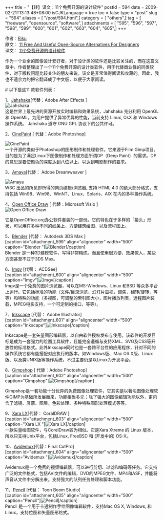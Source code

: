 +++
title = "【转】译文：11个免费开源的设计软件"
postid = 594
date = 2009-02-21T13:13:48+08:00
isCJKLanguage = true
toc = false
type = "post"
slug = "594"
aliases = [ "/post/594.html",]
category = [ "others",]
tag = [ "freeware", "opensource", "software",]
attachments = [ "595", "596", "597", "598", "599", "600", "601", "602", "603", "604", "605",]
+++


作者：[Riku](http://riku.me/)  
原文： [11 Free And Useful Open-Source Alternatives For
Designers](http://www.smashingapps.com/2009/02/18/11-free-and-useful-open-source-alternatives-for-designers.html)  
译文：
[11个免费开源的设计软件](http://riku.me/2009/02/19/free_design_software.html)

作为一个业余的图像设计爱好者，对于设计类的软件还是比较关注的，而在这篇文章中，作者整理出了一个11个免费开源的设计类软件，用于代替商业性的同类软件，对于版权问题比较关注的朋友来说，该文是非常值得阅读和收藏的。因此，我也不遗余力的把它翻译成了中文版，以便于大家阅读。

\# 以下是这11 款软件列表：

1、[Jahshaka](http://jahshaka.org/)[代替：Adobe After Effects ]  
![Jahshaka](/uploads/2009/02/de001.jpg "Jahshaka")  
这是世界上最先进的资源开放实时编辑和效果系统，Jahshaka 充分利用 OpenGL
和 OpenML，为用户提供了异常优异的性能，当前支持 Linux, OsX 和 Windows
操作系统。 Jahshaka 遵守 GNU GPL 协议下的公共许可。  
<!--more-->  
2、[CinePaint](http://www.cinepaint.org/) [ 代替：Adobe Photoshop]  

![CinePaint](/uploads/2009/02/de002.jpg "CinePaint")  
一个开源的类似于Photoshop的图形制作和处理软件。它来源于Film
Gimp项目，目的是为了满足Linux下图像制作和处理方面所谓DP（Deep
Paint）的需求。DP的意思是要使颜色的深度达到八位以上，以达到电影制作的要求。

3、[Amaya](http://www.w3.org/Amaya/)[代替： Adobe Dreamweaver ]  

![Amaya](/uploads/2009/02/de003.jpg "Amaya")  
W3C 出品的所见即所得的网页编辑/浏览器, 支持 HTML 4.0
的绝大部分格式，支持包括 Win98、Win98、WinNT、Linux、Solaris、AIX
在内的多种操作系统。

4、[Open Office Draw](http://www.openoffice.org/product/draw.html) [
代替：Microsoft Visio ]  
![Open Office
Draw](/uploads/2009/02/de004.jpg "Open Office Draw")  

它是OpenOffice.org办公软件套装的一部份。它的特色在于多样的「接头」形状，可以用在多种不同的线条上，方便建筑绘图，以及流程图上。

5、[Blender](http://www.blender.org/) [代替： Autodesk 3DS Max ]  
[caption id="attachment\_599" align="aligncenter" width="500"
caption="Blender
"]![Blender](/uploads/2009/02/de005.jpg "Blender")[/caption]  
Blender
是一种3D建模软件，写得非常精炼。而且使用很方便，效果惊人，某些方面甚至不亚于3DS
Max。

6、[Imgv](http://imgv.sourceforge.net/) [代替： ACDSee]  
[caption id="attachment\_600" align="aligncenter" width="500"
caption="Imgv"]![Imgv](/uploads/2009/02/de006.jpg "Imgv")[/caption]  
Imgv是一个免费的图片浏览器，可以在MS-Windows、Linux 和BSD
等众多平台上运行。它包括标准的功能（文件/目录浏览，幻灯片显视，调焦，翻转/旋转，等等）和特殊的功能（多视图，可调整的索引图大小，图片播放列表，远程图片装载，MPEG电影支持，一个可定制的接口，等等）。

7、[Inkscape](http://www.inkscape.org/) [代替： Adobe Illustrator]  
[caption id="attachment\_601" align="aligncenter" width="500"
caption="Inkscape"]![Inkscape](/uploads/2009/02/de007.jpg "Inkscape")[/caption]  

Inkscape是一套矢量图形编辑器，以自由软件授权发布与使用。该软件的开发目标是成为一套强力的绘图工具软件，且能完全遵循与支持XML、SVG及CSS等开放性的标准格式。此外Inkscape同时也是一套跨平台性的应用程序，针对不同的操作系统它都有能搭配对应执行的版本，如Windows版、Mac
OS X版、Linux版、以及类UNIX版等操作系统，不过主要仍是以Linux为开发平台。

8、[Gimpshop](http://plasticbugs.com/?page_id=294) [ 代替：Adobe
Photoshop]  
[caption id="attachment\_602" align="aligncenter" width="500"
caption="Gimpshop"]![Gimpshop](/uploads/2009/02/de008.jpg "Gimpshop")[/caption]  

Gimpshop是一套功能十分优异的免费图像处理软件，它其实是以著名图像处理软件GIMP为基础所发展而来，功能相当多元；除了强大的图像编辑功能以外，更包含了滤镜、屏蔽、图层，色彩处理、多种特殊图形处理模式等等。

9、[Xara LX](http://www.xaraxtreme.org/)[代替： CoralDRAW ]  
[caption id="attachment\_603" align="aligncenter" width="500"
caption="Xara LX "]![Xara
LX](/uploads/2009/02/de009.jpg "Xara LX ")[/caption]  
一款矢量绘图软件，与CorelDraw较为相似。它是Xara Xtreme 的 Linux
版本，所以只支持Unix平台，包括Linux, FreeBSD 和 (开发中的) OS-X。

10、[Avidemux](http://avidemux.sourceforge.net/)[代替：Final CutPro]  
[caption id="attachment\_604" align="aligncenter" width="500"
caption="Avidemux
"]![Avidemux](/uploads/2009/02/de010.jpg "Avidemux ")[/caption]  

Avidemux是一个免费的视频编辑器，可以进行剪切、过滤和编码等任务。它支持广泛的文件格式，包括AVI文件的编辑，DVD的MPEG文件、MP4和ASF，并能将声音从文件中分解出来。支持强大的队列任务处理和脚本功能。

11、[Pencil](http://www.les-stooges.org/pascal/pencil/) [代替： Toon
Boom Studio]  
[caption id="attachment\_605" align="aligncenter" width="500"
caption="Pencil"]![Pencil](/uploads/2009/02/de011.jpg "Pencil")[/caption]  
Pencil 是一个用于卡通制作手绘图像编辑软件，支持Mac OS X, Windows, 和
Linux，支持位图和矢量图形格式。


